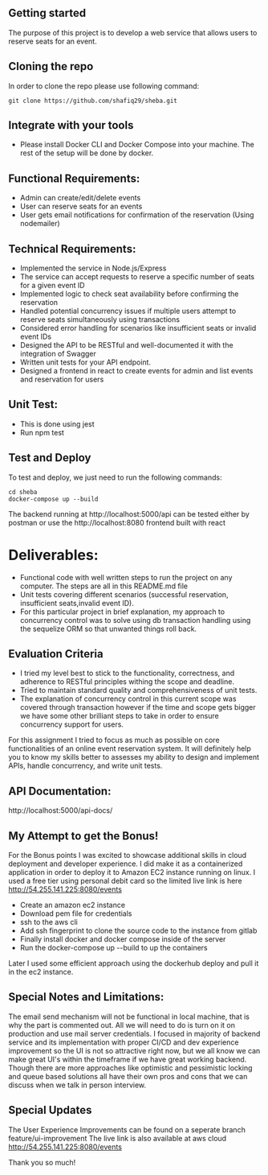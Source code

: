 ## Getting started

The purpose of this project is to develop a web service that allows users to reserve seats for an event.


## Cloning the repo

In order to clone the repo please use following command:

```
git clone https://github.com/shafiq29/sheba.git

```

## Integrate with your tools

- Please install Docker CLI and Docker Compose into your machine. The rest of the setup will be done by docker. 

## Functional Requirements:

- Admin can create/edit/delete events
- User can reserve seats for an events
- User gets email notifications for confirmation of the reservation (Using nodemailer)

## Technical Requirements:

- Implemented the service in Node.js/Express
- The service can accept requests to reserve a specific number of seats for a given event ID
- Implemented logic to check seat availability before confirming the reservation
- Handled potential concurrency issues if multiple users attempt to reserve seats simultaneously using transactions
- Considered error handling for scenarios like insufficient seats or invalid event IDs
- Designed the API to be RESTful and well-documented it with the integration of Swagger
- Written unit tests for your API endpoint.
- Designed a frontend in react to create events for admin and list events and reservation for users

## Unit Test:
- This is done using jest 
- Run npm test


## Test and Deploy

To test and deploy, we just need to run the following commands:

```
cd sheba
docker-compose up --build

```

The backend running at http://localhost:5000/api can be tested either by postman or use the http://localhost:8080 frontend built with react



# Deliverables:
- Functional code with well written steps to run the project on any computer. The steps are all in this README.md file
- Unit tests covering different scenarios (successful reservation, insufficient seats,invalid event ID).
- For this particular project in brief explanation, my approach to concurrency control was to solve using db transaction handling using the sequelize ORM so that unwanted things roll back.

## Evaluation Criteria

- I tried my level best to stick to the functionality, correctness, and adherence to RESTful principles withing the scope and deadline.
- Tried to maintain standard quality and comprehensiveness of unit tests.
- The explanation of concurrency control in this current scope was covered through transaction however if the time and scope gets bigger we have some other brilliant steps to take in order to ensure concurrency support for users.

For this assignment I tried to focus as much as possible on core functionalities of an online event reservation system. It will definitely help you to know my skills better to assesses my ability to design and implement APIs, handle concurrency, and write unit tests.

## API Documentation:

http://localhost:5000/api-docs/


## My Attempt to get the Bonus!

For the Bonus points I was excited to showcase additional skills in cloud deployment and developer experience. I did make it as a containerized application in order to deploy it to Amazon EC2 instance running on linux. I used a free tier using personal debit card so the limited live link
is here http://54.255.141.225:8080/events

- Create an amazon ec2 instance 
- Download pem file for credentials
- ssh to the aws cli
- Add ssh fingerprint to clone the source code to the instance from gitlab
- Finally install docker and docker compose inside of the server
- Run the docker-compose up --build to up the containers

Later I used some efficient approach using the dockerhub deploy and pull it in the ec2 instance.


## Special Notes and Limitations:
The email send mechanism will not be functional in local machine, that is why the part is commented out. All we will need to do is turn on it on production and use mail server credentials. I focused in majority of backend service and its implementation with proper CI/CD and dev experience improvement so the UI is not so attractive right now, but we all know we can make great UI's within the timeframe if we have great working backend. Though there are more approaches like optimistic and pessimistic locking and queue based solutions all have their own pros and cons that we can discuss when we talk in person interview.

## Special Updates

The User Experience Improvements can be found on a seperate branch feature/ui-improvement
The live link is also available at aws cloud http://54.255.141.225:8080/events


Thank you so much!